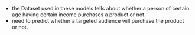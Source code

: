 - the Dataset used in these models tells about whether a person of certain age having certain income purchases a product or not.
- need to predict whether a targeted audience will purchase the product or not.
